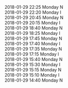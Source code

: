 2018-01-29 22:25 Monday  N  
2018-01-29 22:20 Monday  I  
2018-01-29 20:45 Monday  N  
2018-01-29 20:15 Monday  I  
2018-01-29 18:40 Monday  N  
2018-01-29 18:25 Monday  I  
2018-01-29 17:45 Monday  N  
2018-01-29 17:40 Monday  I  
2018-01-29 17:35 Monday  N  
2018-01-29 17:15 Monday  I  
2018-01-29 15:40 Monday  N  
2018-01-29 15:30 Monday  I  
2018-01-29 15:15 Monday  N  
2018-01-29 15:10 Monday  I  
2018-01-29 14:40 Monday  N  
